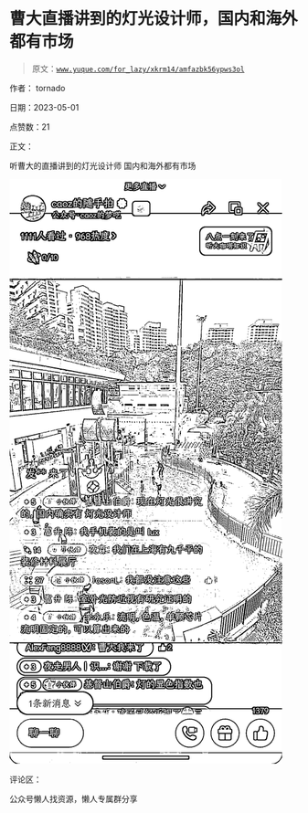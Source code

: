 # 曹大直播讲到的灯光设计师，国内和海外都有市场

> 原文：[`www.yuque.com/for_lazy/xkrm14/amfazbk56ypws3ol`](https://www.yuque.com/for_lazy/xkrm14/amfazbk56ypws3ol)

作者： tornado

日期：2023-05-01

点赞数：21

正文：

听曹大的直播讲到的灯光设计师 国内和海外都有市场

![](img/f7a2d58856935b0432318f8a1ac0772c.png)

评论区：

公众号懒人找资源，懒人专属群分享

